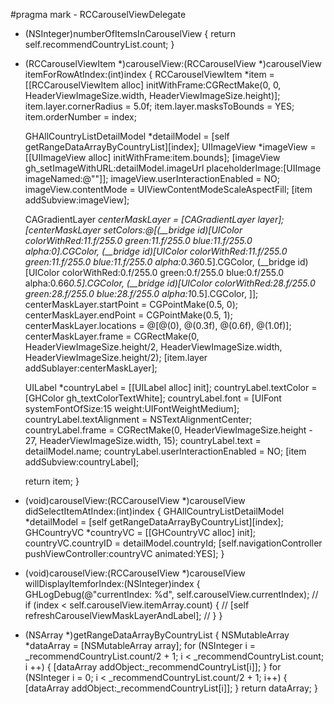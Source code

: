 #pragma mark - RCCarouselViewDelegate
- (NSInteger)numberOfItemsInCarouselView {
    return self.recommendCountryList.count;
}

- (RCCarouselViewItem *)carouselView:(RCCarouselView *)carouselView itemForRowAtIndex:(int)index {
    RCCarouselViewItem *item = [[RCCarouselViewItem alloc] initWithFrame:CGRectMake(0, 0, HeaderViewImageSize.width, HeaderViewImageSize.height)];
    item.layer.cornerRadius = 5.0f;
    item.layer.masksToBounds = YES;
    item.orderNumber = index;
    
    GHAllCountryListDetailModel *detailModel = [self getRangeDataArrayByCountryList][index];
    UIImageView *imageView = [[UIImageView alloc] initWithFrame:item.bounds];
    [imageView gh_setImageWithURL:detailModel.imageUrl placeholderImage:[UIImage imageNamed:@""]];
    imageView.userInteractionEnabled = NO;
    imageView.contentMode = UIViewContentModeScaleAspectFill;
    [item addSubview:imageView];
    
    CAGradientLayer *centerMaskLayer = [CAGradientLayer layer];
    [centerMaskLayer setColors:@[(__bridge id)[UIColor colorWithRed:11.f/255.0 green:11.f/255.0 blue:11.f/255.0 alpha:0].CGColor,
                                 (__bridge id)[UIColor colorWithRed:11.f/255.0 green:11.f/255.0 blue:11.f/255.0 alpha:0.36*0.5].CGColor,
                                 (__bridge id)[UIColor colorWithRed:0.f/255.0 green:0.f/255.0 blue:0.f/255.0 alpha:0.66*0.5].CGColor,
                                 (__bridge id)[UIColor colorWithRed:28.f/255.0 green:28.f/255.0 blue:28.f/255.0 alpha:1*0.5].CGColor,
                                 ]];
    centerMaskLayer.startPoint = CGPointMake(0.5, 0);
    centerMaskLayer.endPoint = CGPointMake(0.5, 1);
    centerMaskLayer.locations = @[@(0), @(0.3f), @(0.6f), @(1.0f)];
    centerMaskLayer.frame = CGRectMake(0, HeaderViewImageSize.height/2, HeaderViewImageSize.width, HeaderViewImageSize.height/2);
    [item.layer addSublayer:centerMaskLayer];
    
    UILabel *countryLabel = [[UILabel alloc] init];
    countryLabel.textColor = [GHColor gh_textColorTextWhite];
    countryLabel.font = [UIFont systemFontOfSize:15 weight:UIFontWeightMedium];
    countryLabel.textAlignment = NSTextAlignmentCenter;
    countryLabel.frame = CGRectMake(0, HeaderViewImageSize.height - 27, HeaderViewImageSize.width, 15);
    countryLabel.text = detailModel.name;
    countryLabel.userInteractionEnabled = NO;
    [item addSubview:countryLabel];

   
    return item;
}


- (void)carouselView:(RCCarouselView *)carouselView didSelectItemAtIndex:(int)index {
    GHAllCountryListDetailModel *detailModel = [self getRangeDataArrayByCountryList][index];
    GHCountryVC *countryVC = [[GHCountryVC alloc] init];
    countryVC.countryID = detailModel.countryId;
    [self.navigationController pushViewController:countryVC animated:YES];
}

- (void)carouselView:(RCCarouselView *)carouselView willDisplayItemforIndex:(NSInteger)index {
    GHLogDebug(@"currentIndex: %d", self.carouselView.currentIndex);
//    if (index < self.carouselView.itemArray.count) {
//        [self refreshCarouselViewMaskLayerAndLabel];
//    }
}

- (NSArray *)getRangeDataArrayByCountryList {
    NSMutableArray *dataArray = [NSMutableArray array];
    for (NSInteger i = _recommendCountryList.count/2 + 1; i < _recommendCountryList.count; i ++) {
        [dataArray addObject:_recommendCountryList[i]];
    }
    for (NSInteger i = 0; i < _recommendCountryList.count/2 + 1; i++) {
        [dataArray addObject:_recommendCountryList[i]];
    }
    return dataArray;
}
